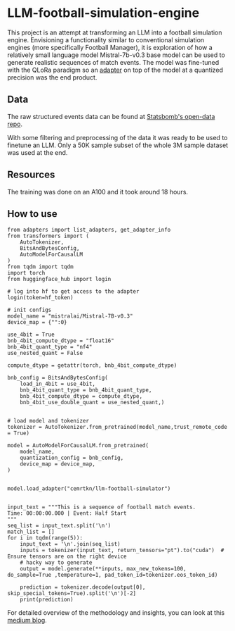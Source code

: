 # LLM-football-simulation-engine
This project is an attempt at transforming an LLM into a football simulation engine. Envisioning a functionality similar to conventional simulation engines (more specifically Football Manager), it is exploration of how a relatively small language model Mistral-7b-v0.3 base model can be used to generate realistic sequences of match events. The model was fine-tuned with the QLoRa paradigm so an [adapter](https://huggingface.co/cemrtkn/llm-football-simulator) on top of the model at a quantized precision was the end product.

## Data
The raw structured events data can be found at [Statsbomb's open-data repo](https://github.com/statsbomb/open-data).

With some filtering and preprocessing of the data it was ready to be used to finetune an LLM. Only a 50K sample subset of the whole 3M sample dataset was used at the end.

## Resources
The training was done on an A100 and it took around 18 hours.

## How to use

```
from adapters import list_adapters, get_adapter_info
from transformers import ( 
    AutoTokenizer,
    BitsAndBytesConfig,
    AutoModelForCausalLM
)
from tqdm import tqdm
import torch
from huggingface_hub import login

# log into hf to get access to the adapter
login(token=hf_token)

# init configs
model_name = "mistralai/Mistral-7B-v0.3"
device_map = {"":0}

use_4bit = True
bnb_4bit_compute_dtype = "float16"
bnb_4bit_quant_type = "nf4"
use_nested_quant = False

compute_dtype = getattr(torch, bnb_4bit_compute_dtype)

bnb_config = BitsAndBytesConfig(
    load_in_4bit = use_4bit,
    bnb_4bit_quant_type = bnb_4bit_quant_type,
    bnb_4bit_compute_dtype = compute_dtype,
    bnb_4bit_use_double_quant = use_nested_quant,)


# load model and tokenizer
tokenizer = AutoTokenizer.from_pretrained(model_name,trust_remote_code = True)

model = AutoModelForCausalLM.from_pretrained(
    model_name,
    quantization_config = bnb_config,
    device_map = device_map,
)


model.load_adapter("cemrtkn/llm-football-simulator")


input_text = """This is a sequence of football match events.
Time: 00:00:00.000 | Event: Half Start
"""
seq_list = input_text.split('\n')
match_list = []
for i in tqdm(range(5)):
    input_text = '\n'.join(seq_list)
    inputs = tokenizer(input_text, return_tensors="pt").to("cuda")  # Ensure tensors are on the right device
    # hacky way to generate 
    output = model.generate(**inputs, max_new_tokens=100, do_sample=True ,temperature=1, pad_token_id=tokenizer.eos_token_id)
    
    prediction = tokenizer.decode(output[0], skip_special_tokens=True).split('\n')[-2]
    print(prediction)

```



For detailed overview of the methodology and insights, you can look at this [medium blog](https://medium.com/@cemrtkn/llm-as-a-simulator-fine-tuning-llms-to-simulate-football-matches-537c0e678b55).